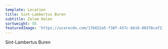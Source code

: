 ```yaml
---
template: Location
title: Sint-Lambertus Buren
subtitle: Zelem Halen
sortweight: 55
featuredImage: 'https://ucarecdn.com/17b652a5-f38f-437c-bb16-80378caf2197/'
---
```

Sint-Lambertus Buren
